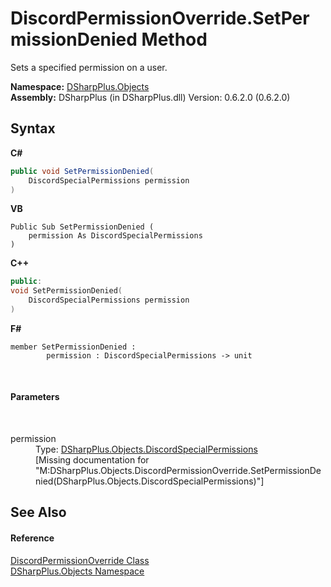 # DiscordPermissionOverride.SetPermissionDenied Method 
 

Sets a specified permission on a user.

**Namespace:**&nbsp;<a href="b70db947-75ff-488f-5245-350c6ca1e522">DSharpPlus.Objects</a><br />**Assembly:**&nbsp;DSharpPlus (in DSharpPlus.dll) Version: 0.6.2.0 (0.6.2.0)

## Syntax

**C#**<br />
``` C#
public void SetPermissionDenied(
	DiscordSpecialPermissions permission
)
```

**VB**<br />
``` VB
Public Sub SetPermissionDenied ( 
	permission As DiscordSpecialPermissions
)
```

**C++**<br />
``` C++
public:
void SetPermissionDenied(
	DiscordSpecialPermissions permission
)
```

**F#**<br />
``` F#
member SetPermissionDenied : 
        permission : DiscordSpecialPermissions -> unit 

```

<br />

#### Parameters
&nbsp;<dl><dt>permission</dt><dd>Type: <a href="1f4f81a5-6b31-1e8e-fa77-750bec188d59">DSharpPlus.Objects.DiscordSpecialPermissions</a><br />\[Missing <param name="permission"/> documentation for "M:DSharpPlus.Objects.DiscordPermissionOverride.SetPermissionDenied(DSharpPlus.Objects.DiscordSpecialPermissions)"\]</dd></dl>

## See Also


#### Reference
<a href="c1796aef-a014-ad1d-88c1-61e4c5b82970">DiscordPermissionOverride Class</a><br /><a href="b70db947-75ff-488f-5245-350c6ca1e522">DSharpPlus.Objects Namespace</a><br />